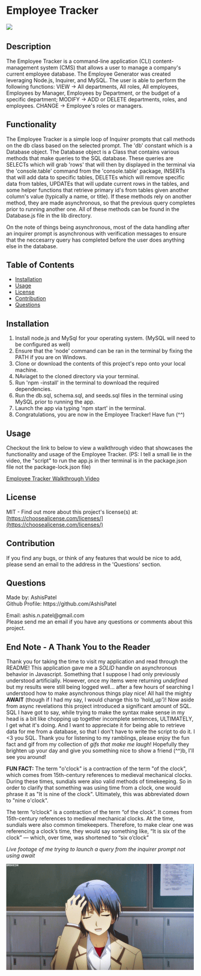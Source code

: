 <h1>Employee Tracker</h1>
  <image src='https://img.shields.io/badge/license-MIT-green.svg' />
  <h2>Description</h2>
  
  The Employee Tracker is a command-line application (CLI) content-management system (CMS) that allows a user to manage a company's current employee database. The Employee Generator was created leveraging Node.js, Inquirer, and MySQL. The user is able to perform the following functions: VIEW -> All departments, All roles, All employees, Employees by Manager, Employees by Department, or the budget of a specific department; MODIFY -> ADD or DELETE departments, roles, and employees. CHANGE -> Employee's roles or managers. 
  
  <h2>Functionality</h2>
  The Employee Tracker is a simple loop of Inquirer prompts that call methods on the db class based on the selected prompt. The 'db' constant which is a Database object. The Database object is a Class that contains various methods that make queries to the SQL database. These queries are SELECTs which will grab 'rows' that will then by displayed in the terminal via the 'console.table' command from the 'console.table' package, INSERTs that will add data to specific tables, DELETEs which will remove specific data from tables, UPDATEs that will update current rows in the tables, and some helper functions that retrieve primary id's from tables given another column's value (typically a name, or title). If these methods rely on another method, they are made asynchronous, so that the previous query completes prior to running another one. All of these methods can be found in the Database.js file in the lib directory. 
  
  On the note of things being asynchronous, most of the data handling after an inquirer prompt is asynchronous with verification messages to ensure that the neccesarry query has completed before the user does anything else in the database. 

  <h2>Table of Contents</h2>
 <ul>
  <li><a href="#installation">Installation</a></li>
    <li><a href="#usage">Usage</a></li>
    <li><a href="#license">License</a></li>
    <li><a href="#contribution">Contribution</a></li>
    
  <li><a href="#questions">Questions</a></li>
 </ul>

  <h2 id="installation">Installation</h2>
  <ol>
    <li>Install node.js and MySql for your operating system. (MySQL will need to be configured as well)</li> 
    <li>Ensure that the 'node' command can be ran in the terminal by fixing the PATH if you are on Windows.</li> 
    <li>Clone or download the contents of this project's repo onto your local machine.</li> 
    <li>NAviaget to the cloned directory via your terminal.</li> 
    <li>Run 'npm -install' in the terminal to download the required dependencies. </li> 
    <li>Run the db.sql, schema.sql, and seeds.sql files in the terminal using MySQL prior to running the app.</li> 
    <li>Launch the app via typing 'npm start' in the terminal. </li> 
    <li>Congratulations, you are now in the Employee Tracker! Have fun (^^)</li> 
    
  </ol>
  

  <h2 id="usage">Usage</h2>
  <p>Checkout the link to below to view a walkthrough video that showcases the functionality and usage of the Employee Tracker. (PS: I tell a small lie in the video, the "script" to run the app.js in ther terminal is in the package.json file not the package-lock.json file)

   [Employee Tracker Walkthrough Video](https://drive.google.com/file/d/1DU588lkNvMskKdr2F_seiD4n2vJGQC6m/view) 
  
  </p>
  
 
  
  <h2 id="license">License</h2>

   MIT - Find out more about this project's license(s) at: [https://choosealicense.com/licenses/](https://choosealicense.com/licenses/)

  <h2 id="contribution">Contribution</h2>
  <p>If you find any bugs, or think of any features that would be nice to add, please send an email to the address in the 'Questions' section.</p>
  

  <h2 id="questions">Questions</h2>
  
  <p> 
  Made by: AshisPatel<br />
  Github Profile: https://github.com/AshisPatel<br />
  </p>Email: ashis.n.patel@gmail.com<br />Please send me an email if you have any questions or comments about this project.
  
  <h2> End Note - A Thank You to the Reader </h2>

  Thank you for taking the time to visit my application and read through the README! This application gave me a _SOLID_ handle on asynchronous behavior in Javascript. Something that I suppose I had only previously understood artificially. However, once my items were returning _undefined_ but my results were still being logged well... after a few hours of searching I understood how to make asynchronous things play nice! All hail the mighty **AWAIT** (though if I had my say, I would change this to 'hold_up')! Now aside from async revelations this project introduced a significant amount of SQL. SQL I have got to say, while trying to make the syntax make sense in my head is a bit like chopping up together incomplete sentences, ULTIMATELY, I get what it's doing. And I want to appreciate it for being able to retrieve data for me from a database, so that I don't have to write the script to do it. I <3 you SQL. Thank you for listening to my ramblings, please enjoy the fun fact and gif from my collection of _gifs that make me laugh_! Hopefully they brighten up your day and give you something nice to show a friend (^^)b, I'll see you around!

  **FUN FACT:** The term "o'clock" is a contraction of the term "of the clock", which comes from 15th-century references to medieval mechanical clocks. During these times, sundials were also valid methods of timekeeping. So in order to clarify that something was using time from a clock, one would phrase it as "It is nine of the clock". Ultimately, this was abbreviated down to "nine o'clock". 
  
  The term “o’clock” is a contraction of the term “of the clock”. It comes from 15th-century references to medieval mechanical clocks. At the time, sundials were also common timekeepers. Therefore, to make clear one was referencing a clock’s time, they would say something like, “It is six of the clock” — which, over time, was shortened to “six o’clock”
  
  _Live footage of me trying to launch a query from the inquirer prompt not using await_

 ![Rocket hair launches man's head into the ceiling](https://github.com/AshisPatel/Employee-Tracker-CMS/blob/main/assets/gifs/rocket_chair.gif)
